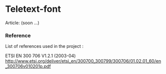 # Teletext-font

Article: (soon ...)

### Reference

List of references used in the project :

ETSI EN 300 706 V1.2.1 (2003-04)
http://www.etsi.org/deliver/etsi_en/300700_300799/300706/01.02.01_60/en_300706v010201p.pdf